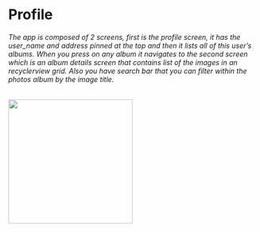 # Profile
###### The app is composed of 2 screens, first is the profile screen, it has the user_name and address pinned at the top and then it lists all of this user’s albums. When you press on any album it navigates to the second screen which is an album details screen that contains list of the images in an recyclerview grid. Also you have search bar that you can filter within the photos album by the  image title.


<img src="https://github.com/dev7odaa/Profile-Android-Kotlin/blob/main/app/src/main/res/drawable/Youtube-logo-vector-PNG.png" width="250"/>
